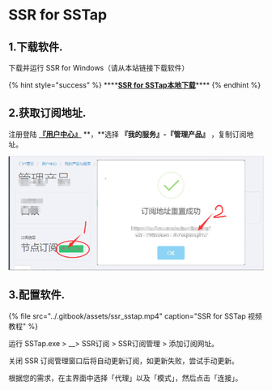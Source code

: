 # SSR for SSTap

## 1.下载软件.

下载并运行 SSR for Windows（请从本站链接下载软件）

{% hint style="success" %}
\*\*\*\*[**SSR for SSTap本地下载**](http://dl.nordss.com/last_sstap.zip)\*\*\*\*
{% endhint %}

## 2.获取订阅地址.

注册登陆 [**『用户中心』**](https://ss.5mu.me/) **，**选择 **『我的服务』-『管理产品』** ，复制订阅地址。

![](../.gitbook/assets/subscribe.jpg)

## 3.配置软件.

{% file src="../.gitbook/assets/ssr\_sstap.mp4" caption="SSR for SSTap 视频教程" %}

运行 SSTap.exe &gt;  __&gt; SSR订阅 &gt; SSR订阅管理 &gt; 添加订阅网址。

关闭 SSR 订阅管理窗口后将自动更新订阅，如更新失败，尝试手动更新。

根据您的需求，在主界面中选择「代理」以及「模式」，然后点击「连接」。



